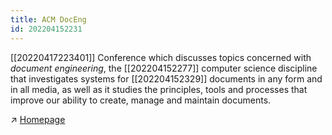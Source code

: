 ```yaml
---
title: ACM DocEng
id: 202204152231
---
```


[[20220417223401]] Conference which discusses topics concerned with *document engineering*, the [[202204152277]] computer science discipline that investigates systems for [[202204152329]] documents in any form and in all media, as well as it studies the principles, tools and processes that improve our ability to create, manage and maintain documents.

↗ [Homepage](https://dl.acm.org/conference/doceng)
